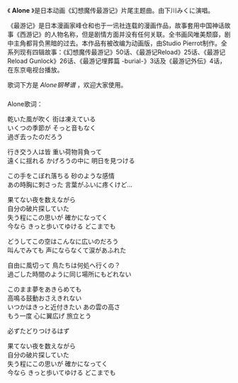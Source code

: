 

《 **Alone** 》是日本动画《幻想魔传最游记》片尾主题曲。由下川みくに演唱。

  

《最游记》是日本漫画家峰仓和也于一讯社连载的漫画作品，故事套用中国神话故事《西游记》的人物名称，但是剧情方面并没有任何关联。全书画风唯美颓靡，剧中主角都背负黑暗的过去。本作品有被改编为动画版，由Studio
Pierrot制作。全系列现有四辑故事：《幻想魔传最游记》50话、《最游记Reload》25话、《最游记Reload Gunlock》26话、《最游记埋葬篇
-burial-》3话及《最游记外伝》4话，在东京电视台播放。

  

歌词下方是 _Alone钢琴谱_ ，欢迎大家使用。

###  
Alone歌词：

  
乾いた風が吹く 街は凍えている  
いくつの季節が そっと音もなく  
過ぎ去ったのだろう

行き交う人は皆 重い荷物背負って  
遠くに揺れる かげろうの中に 明日を見つける

この手をこぼれ落ちる 砂のような感情  
あの時胸に刺さった 言葉がふいに疼くけど...

果てない夜を数えながら  
自分の破片探していた  
失う程にこの思いが 確かになってく  
今なら きっと歩いてゆける どこまでも

どうしてこの空はこんなに広いのだろう  
叫んでみても 声にならなくて涙があふれた

自由に風切って 鳥たちは何処へ行くの？  
過ごした時間のように同じ場所にもどれない

このまま夢をあきらめても  
高鳴る鼓動おさえきれない  
いつかはきっと近付きたい あの雲の高さ  
もう一度 心に翼広げ 旅立とう

必ずたどりつけるはず

果てない夜を数えながら  
自分の破片探していた  
失う程にこの思いが 確かになってく  
今なら きっと歩いてゆける どこまでも

  
  

